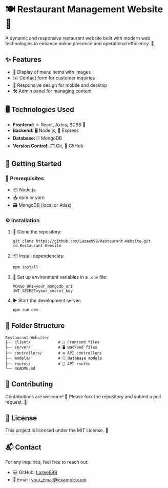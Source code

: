 # 🍽️ Restaurant Management Website 🍴

A dynamic and responsive restaurant website built with modern web technologies to enhance online presence and operational efficiency. 🚀

## ✨ Features

- 📸 Display of menu items with images
- ✉️ Contact form for customer inquiries
- 📱 Responsive design for mobile and desktop
- 🛠️ Admin panel for managing content

## 🖥️ Technologies Used

- **Frontend:** ⚛️ React, Axios, SCSS 🎨 
- **Backend:** 🖥️ Node.js, 🚀 Express
- **Database:** 🗄️ MongoDB
- **Version Control:** 🗂️ Git, 🔗 GitHub

## 🚀 Getting Started

### 📝 Prerequisites

- 📦 Node.js
- 📥 npm or yarn
- 🗃️ MongoDB (local or Atlas)

### ⚙️ Installation

1. 🔗 Clone the repository:
   ```bash
   git clone https://github.com/Lazee999/Restaurant-Website.git
   cd Restaurant-Website
   ```
2. 📦 Install dependencies:
   ```bash
   npm install
   ```
3. 🔑 Set up environment variables in a `.env` file:
   ```env
   MONGO_URI=your_mongodb_uri
   JWT_SECRET=your_secret_key
   ```
4. ▶️ Start the development server:
   ```bash
   npm run dev
   ```

## 📁 Folder Structure

```
Restaurant-Website/
├── client/            # 🎨 Frontend files
├── server/            # 🖥️ Backend files
├── controllers/       # ⚙️ API controllers
├── models/            # 🗄️ Database models
├── routes/            # 🚏 API routes
└── README.md
```

## 🤝 Contributing

Contributions are welcome! 🙌 Please fork the repository and submit a pull request. 🔄

## 📜 License

This project is licensed under the MIT License. 📄

## 📬 Contact

For any inquiries, feel free to reach out:

- 💻 GitHub: [Lazee999](https://github.com/Lazee999)
- 📧 Email: your_email@example.com

